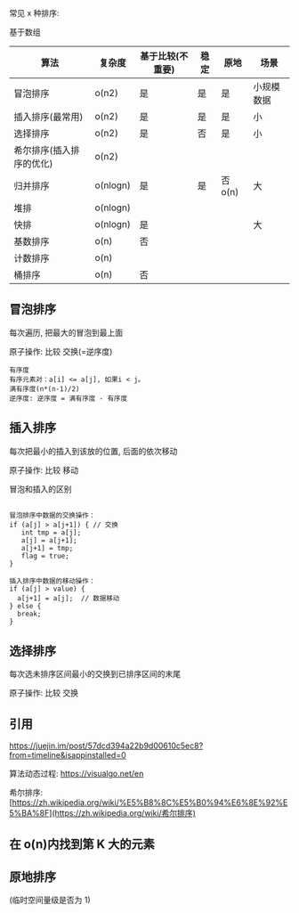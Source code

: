 常见 x 种排序:

基于数组

| 算法     | 复杂度   | 基于比较(不重要) | 稳定 | 原地 | 场景 |
| -------- | -------- | ---- | ---- | -------- | -------- |
| 冒泡排序 | o(n2)    | 是 | 是 | 是 | 小规模数据 |
| 插入排序(最常用) | o(n2)    | 是 | 是 | 是 | 小 |
| 选择排序 | o(n2)    | 是 | 否 | 是 | 小 |
| 希尔排序(插入排序的优化) | o(n2)    |      |      |  |  |
| 归并排序 | o(nlogn) | 是 | 是 | 否o(n) | 大 |
| 堆排     | o(nlogn)    |      |      |  |  |
| 快排     | o(nlogn) | 是 |      |  | 大 |
| 基数排序 | o(n)     | 否 |      |  |  |
| 计数排序 | o(n)     |      |      |  |  |
| 桶排序   | o(n)     | 否 |      |  |  |

## 冒泡排序  

每次遍历, 把最大的冒泡到最上面

原子操作: 比较 交换(=逆序度)

```
有序度
有序元素对：a[i] <= a[j], 如果i < j。
满有序度(n*(n-1)/2)
逆序度: 逆序度 = 满有序度 - 有序度
```



## 插入排序

每次把最小的插入到该放的位置, 后面的依次移动

原子操作: 比较 移动

冒泡和插入的区别

```

冒泡排序中数据的交换操作：
if (a[j] > a[j+1]) { // 交换
   int tmp = a[j];
   a[j] = a[j+1];
   a[j+1] = tmp;
   flag = true;
}

插入排序中数据的移动操作：
if (a[j] > value) {
  a[j+1] = a[j];  // 数据移动
} else {
  break;
}
```



## 选择排序

每次选未排序区间最小的交换到已排序区间的末尾

原子操作: 比较 交换

## 引用

https://juejin.im/post/57dcd394a22b9d00610c5ec8?from=timeline&isappinstalled=0

算法动态过程: https://visualgo.net/en

希尔排序: [https://zh.wikipedia.org/wiki/%E5%B8%8C%E5%B0%94%E6%8E%92%E5%BA%8F](https://zh.wikipedia.org/wiki/希尔排序)



## 在 o(n)内找到第 K 大的元素



## 原地排序

(临时空间量级是否为 1)